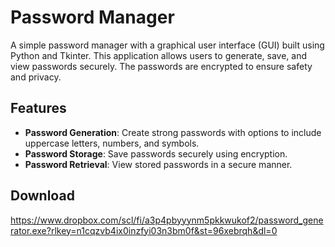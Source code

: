 # Password Manager

A simple password manager with a graphical user interface (GUI) built using Python and Tkinter. This application allows users to generate, save, and view passwords securely. The passwords are encrypted to ensure safety and privacy.

## Features

- **Password Generation**: Create strong passwords with options to include uppercase letters, numbers, and symbols.
- **Password Storage**: Save passwords securely using encryption.
- **Password Retrieval**: View stored passwords in a secure manner.

## Download

https://www.dropbox.com/scl/fi/a3p4pbyyynm5pkkwukof2/password_generator.exe?rlkey=n1cqzvb4ix0inzfyi03n3bm0f&st=96xebrqh&dl=0
